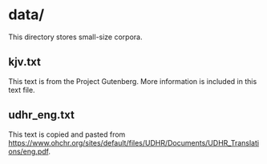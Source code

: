 # data/

This directory stores small-size corpora.

## kjv.txt

This text is from the Project Gutenberg. More information is included in this text file.

## udhr_eng.txt

This text is copied and pasted from https://www.ohchr.org/sites/default/files/UDHR/Documents/UDHR_Translations/eng.pdf.